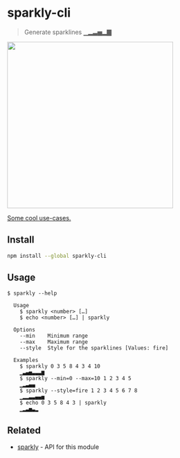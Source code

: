 # sparkly-cli

> Generate sparklines ▁▂▃▅▂▇

<img src="screenshot.png" width="383">

[Some cool use-cases.](https://github.com/holman/spark/wiki/Wicked-Cool-Usage)

## Install

```sh
npm install --global sparkly-cli
```

## Usage

```
$ sparkly --help

  Usage
    $ sparkly <number> […]
    $ echo <number> […] | sparkly

  Options
    --min    Minimum range
    --max    Maximum range
    --style  Style for the sparklines [Values: fire]

  Examples
    $ sparkly 0 3 5 8 4 3 4 10
    ▁▃▄▅▃▃▃▆
    $ sparkly --min=0 --max=10 1 2 3 4 5
    ▁▂▃▄▄
    $ sparkly --style=fire 1 2 3 4 5 6 7 8
    ▁▂▂▃▃▄▄▅
    $ echo 0 3 5 8 4 3 | sparkly
    ▁▂▃▅▃▂
```

## Related

- [sparkly](https://github.com/sindresorhus/sparkly) - API for this module
